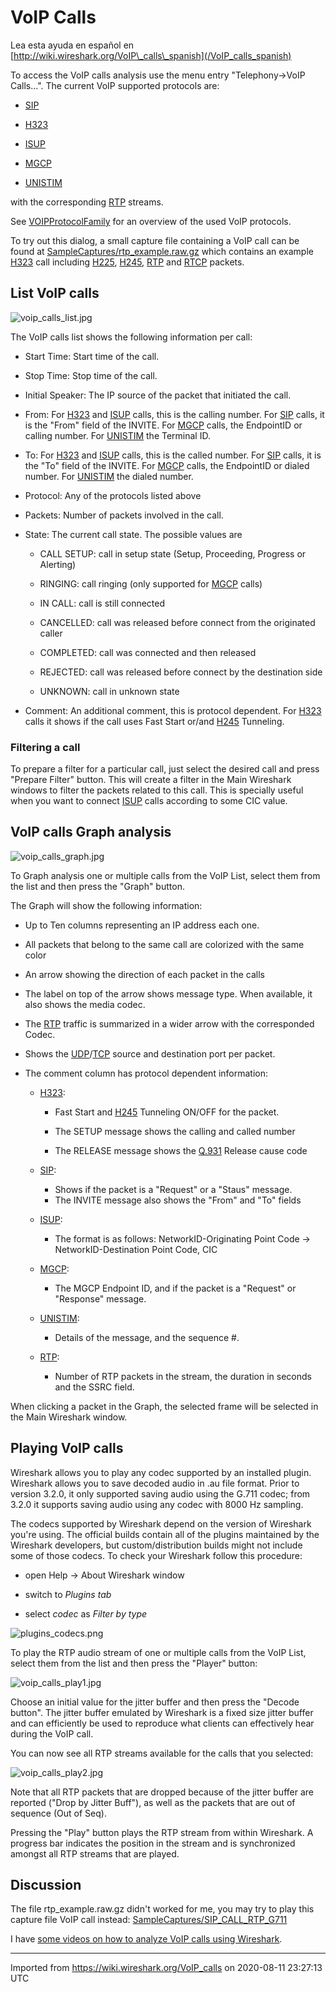 # VoIP Calls

Lea esta ayuda en español en [http://wiki.wireshark.org/VoIP\_calls\_spanish](/VoIP_calls_spanish)

To access the VoIP calls analysis use the menu entry "Telephony-\>VoIP Calls...". The current VoIP supported protocols are:

  - [SIP](/SIP)

  - [H323](/H323)

  - [ISUP](/ISUP)

  - [MGCP](/MGCP)

  - [UNISTIM](/UNISTIM)

with the corresponding [RTP](/RTP) streams.

See [VOIPProtocolFamily](/VOIPProtocolFamily) for an overview of the used VoIP protocols.

To try out this dialog, a small capture file containing a VoIP call can be found at [SampleCaptures/rtp\_example.raw.gz](uploads/__moin_import__/attachments/SampleCaptures/rtp_example.raw.gz) which contains an example [H323](/H323) call including [H225](/H225), [H245](/H245), [RTP](/RTP) and [RTCP](/RTCP) packets.

## List VoIP calls

![voip\_calls\_list.jpg](uploads/__moin_import__/attachments/VoIP_calls/voip_calls_list.jpg "voip_calls_list.jpg")

The VoIP calls list shows the following information per call:

  - Start Time: Start time of the call.

  - Stop Time: Stop time of the call.

  - Initial Speaker: The IP source of the packet that initiated the call.

  - From: For [H323](/H323) and [ISUP](/ISUP) calls, this is the calling number. For [SIP](/SIP) calls, it is the "From" field of the INVITE. For [MGCP](/MGCP) calls, the EndpointID or calling number. For [UNISTIM](/UNISTIM) the Terminal ID.

  - To: For [H323](/H323) and [ISUP](/ISUP) calls, this is the called number. For [SIP](/SIP) calls, it is the "To" field of the INVITE. For [MGCP](/MGCP) calls, the EndpointID or dialed number. For [UNISTIM](/UNISTIM) the dialed number.

  - Protocol: Any of the protocols listed above

  - Packets: Number of packets involved in the call.

  - State: The current call state. The possible values are
    
      - CALL SETUP: call in setup state (Setup, Proceeding, Progress or Alerting)
    
      - RINGING: call ringing (only supported for [MGCP](/MGCP) calls)
    
      - IN CALL: call is still connected
    
      - CANCELLED: call was released before connect from the originated caller
    
      - COMPLETED: call was connected and then released
    
      - REJECTED: call was released before connect by the destination side
    
      - UNKNOWN: call in unknown state

  - Comment: An additional comment, this is protocol dependent. For [H323](/H323) calls it shows if the call uses Fast Start or/and [H245](/H245) Tunneling.

### Filtering a call

To prepare a filter for a particular call, just select the desired call and press "Prepare Filter" button. This will create a filter in the Main Wireshark windows to filter the packets related to this call. This is specially useful when you want to connect [ISUP](/ISUP) calls according to some CIC value.

## VoIP calls Graph analysis

![voip\_calls\_graph.jpg](uploads/__moin_import__/attachments/VoIP_calls/voip_calls_graph.jpg "voip_calls_graph.jpg")

To Graph analysis one or multiple calls from the VoIP List, select them from the list and then press the "Graph" button.

The Graph will show the following information:

  - Up to Ten columns representing an IP address each one.

  - All packets that belong to the same call are colorized with the same color

  - An arrow showing the direction of each packet in the calls

  - The label on top of the arrow shows message type. When available, it also shows the media codec.

  - The [RTP](/RTP) traffic is summarized in a wider arrow with the corresponded Codec.

  - Shows the [UDP](/UDP)/[TCP](/TCP) source and destination port per packet.

  - The comment column has protocol dependent information:
    
      - [H323](/H323):
        
          - Fast Start and [H245](/H245) Tunneling ON/OFF for the packet.
        
          - The SETUP message shows the calling and called number
        
          - The RELEASE message shows the [Q.931](/Q.931) Release cause code
    
      - [SIP](/SIP):
        
          - Shows if the packet is a "Request" or a "Staus" message.
          - The INVITE message also shows the "From" and "To" fields
    
      - [ISUP](/ISUP):
        
          - The format is as follows: NetworkID-Originating Point Code -\> NetworkID-Destination Point Code, CIC
    
      - [MGCP](/MGCP):
        
          - The MGCP Endpoint ID, and if the packet is a "Request" or "Response" message.
    
      - [UNISTIM](/UNISTIM):
        
          - Details of the message, and the sequence \#.
    
      - [RTP](/RTP):
        
          - Number of RTP packets in the stream, the duration in seconds and the SSRC field.

When clicking a packet in the Graph, the selected frame will be selected in the Main Wireshark window.

## Playing VoIP calls

Wireshark allows you to play any codec supported by an installed plugin. Wireshark allows you to save decoded audio in .au file format. Prior to version 3.2.0, it only supported saving audio using the G.711 codec; from 3.2.0 it supports saving audio using any codec with 8000 Hz sampling.

The codecs supported by Wireshark depend on the version of Wireshark you're using. The official builds contain all of the plugins maintained by the Wireshark developers, but custom/distribution builds might not include some of those codecs. To check your Wireshark follow this procedure:

  - open Help -\> About Wireshark window

  - switch to *Plugins tab*

  - select *codec* as *Filter by type*

![plugins\_codecs.png](uploads/__moin_import__/attachments/VoIP_calls/plugins_codecs.png "plugins_codecs.png")

To play the RTP audio stream of one or multiple calls from the VoIP List, select them from the list and then press the "Player" button:

![voip\_calls\_play1.jpg](uploads/__moin_import__/attachments/VoIP_calls/voip_calls_play1.jpg "voip_calls_play1.jpg")

Choose an initial value for the jitter buffer and then press the "Decode button". The jitter buffer emulated by Wireshark is a fixed size jitter buffer and can efficiently be used to reproduce what clients can effectively hear during the VoIP call.

You can now see all RTP streams available for the calls that you selected:

![voip\_calls\_play2.jpg](uploads/__moin_import__/attachments/VoIP_calls/voip_calls_play2.jpg "voip_calls_play2.jpg")

Note that all RTP packets that are dropped because of the jitter buffer are reported ("Drop by Jitter Buff"), as well as the packets that are out of sequence (Out of Seq).

Pressing the "Play" button plays the RTP stream from within Wireshark. A progress bar indicates the position in the stream and is synchronized amongst all RTP streams that are played.

## Discussion

The file rtp\_example.raw.gz didn't worked for me, you may try to play this capture file VoIP call instead: [SampleCaptures/SIP\_CALL\_RTP\_G711](uploads/__moin_import__/attachments/SampleCaptures/SIP_CALL_RTP_G711)

I have [some videos on how to analyze VoIP calls using Wireshark](http://www.jasongarland.com/wireshark/).

---

Imported from https://wiki.wireshark.org/VoIP_calls on 2020-08-11 23:27:13 UTC
